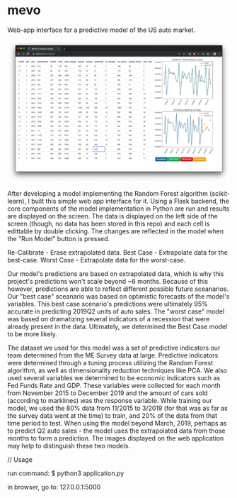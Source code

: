 # mevo
Web-app interface for a predictive model of the US auto market.

<img src="https://github.com/noahmacdonald/mevo/blob/master/mevo1.png">

After developing a model implementing the Random Forest algorithm (scikit-learn), I built this simple web app interface for it. Using a Flask backend, the core components of the model implementation in Python are run and results are displayed on the screen. The data is displayed on the left side of the screen (though, no data has been stored in this repo) and each cell is edittable by double clicking. The changes are reflected in the model when the "Run Model" button is pressed. 

Re-Calibrate - Erase extrapolated data.
Best Case - Extrapolate data for the best-case.
Worst Case - Extrapolate data for the worst-case.

Our model's predictions are based on extrapolated data, which is why this project's predictions won't scale beyond ~6 months. Because of this however, predictions are able to reflect different possible future sceanarios. Our "best case" sceanario was based on optimistic forecasts of the model's variables. This best case scenario's predictions were ultimately 95% accurate in predicting 2019Q2 units of auto sales. The "worst case" model was based on dramatizing several indicators of a recession that were already present in the data. Ultimately, we determined the Best Case model to be more likely. 

The dataset we used for this model was a set of predictive indicators our team determined from the ME Survey data at large. Predictive indicators were determined through a tuning process utilizing the Random Forest algorithm, as well as dimensionality reduction techniques like PCA. We also used several variables we determined to be economic indicators such as Fed Funds Rate and GDP. These variables were collected for each month from November 2015 to December 2019 and the amount of cars sold (according to marklines) was the response variable. While training our model, we used the 80% data from 11/2015 to 3/2019 (for that was as far as the survey data went at the time) to train, and 20% of the data from that time period to test. When using the model beyond March, 2019, perhaps as to predict Q2 auto sales - the model uses the extrapolated data from those months to form a prediction. The images displayed on the web application may help to distinguish these two models. 

// Usage

run command:
$ python3 application.py

in browser, go to: 127.0.0.1:5000
